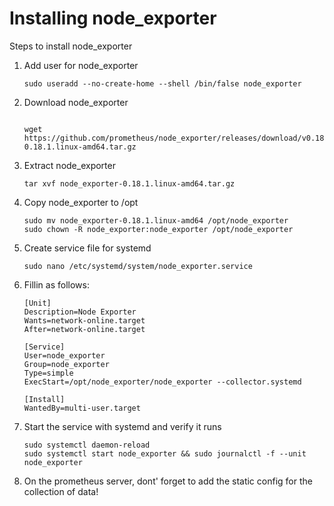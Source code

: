 # Installing node_exporter

Steps to install node_exporter

1. Add user for node_exporter

   ```
   sudo useradd --no-create-home --shell /bin/false node_exporter
   ```

2. Download node_exporter

   ```
  
   wget https://github.com/prometheus/node_exporter/releases/download/v0.18.1/node_exporter-0.18.1.linux-amd64.tar.gz
   ```

3. Extract node_exporter

   ```
   tar xvf node_exporter-0.18.1.linux-amd64.tar.gz
   ```

4. Copy node_exporter to /opt

   ```
   sudo mv node_exporter-0.18.1.linux-amd64 /opt/node_exporter
   sudo chown -R node_exporter:node_exporter /opt/node_exporter
   ```

5. Create service file for systemd

   ```
   sudo nano /etc/systemd/system/node_exporter.service
   ```

6. Fillin as follows:

   ```
   [Unit]
   Description=Node Exporter
   Wants=network-online.target
   After=network-online.target

   [Service]
   User=node_exporter
   Group=node_exporter
   Type=simple
   ExecStart=/opt/node_exporter/node_exporter --collector.systemd

   [Install]
   WantedBy=multi-user.target
   ```

7. Start the service with systemd and verify it runs

   ```
   sudo systemctl daemon-reload
   sudo systemctl start node_exporter && sudo journalctl -f --unit node_exporter
   ```
8. On the prometheus server, dont' forget to add the static config for the collection of data!
